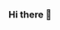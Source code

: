 ### Hi there 👋

<!--
**YASHYER/YASHYER** is a ✨ _special_ ✨ repository because its `README.md` (this file) appears on your GitHub profile.

I am hella condused Game Design student, so if I do stupid or ask stupid questions it is not ironic. I literally do not know what the hell am I doing.
U can use any pronouns, I dont care.
